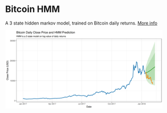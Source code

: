 # Bitcoin HMM

A 3 state hidden markov model, trained on Bitcoin daily returns. [More info](http://cluoma.com/?page=blog&id=40)

![chart](https://raw.githubusercontent.com/cluoma/btc_hmm/master/btc_hmm.png)
